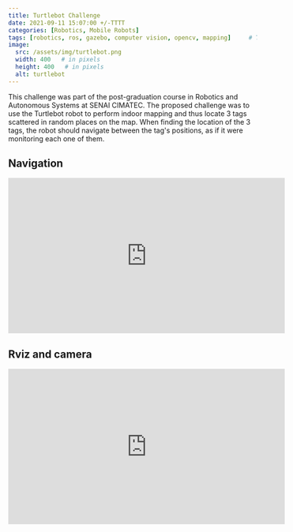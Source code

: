 ```yaml
---
title: Turtlebot Challenge
date: 2021-09-11 15:07:00 +/-TTTT
categories: [Robotics, Mobile Robots]
tags: [robotics, ros, gazebo, computer vision, opencv, mapping]     # TAG names should always be lowercase
image:
  src: /assets/img/turtlebot.png
  width: 400   # in pixels
  height: 400   # in pixels
  alt: turtlebot
---
```


This challenge was part of the post-graduation course in Robotics and Autonomous Systems at SENAI CIMATEC. The proposed challenge was to use the Turtlebot robot to perform indoor mapping and thus locate 3 tags scattered in random places on the map. When finding the location of the 3 tags, the robot should navigate between the tag's positions, as if it were monitoring each one of them.

## Navigation
<iframe width="560" height="315" src="https://www.youtube.com/embed/ornr4kXWETE" title="YouTube video player" frameborder="0" allow="accelerometer; autoplay; clipboard-write; encrypted-media; gyroscope; picture-in-picture" allowfullscreen></iframe>

<br>

## Rviz and camera 
<iframe width="560" height="315" src="https://www.youtube.com/embed/U6Uo1FcHxVk" title="YouTube video player" frameborder="0" allow="accelerometer; autoplay; clipboard-write; encrypted-media; gyroscope; picture-in-picture" allowfullscreen></iframe>
